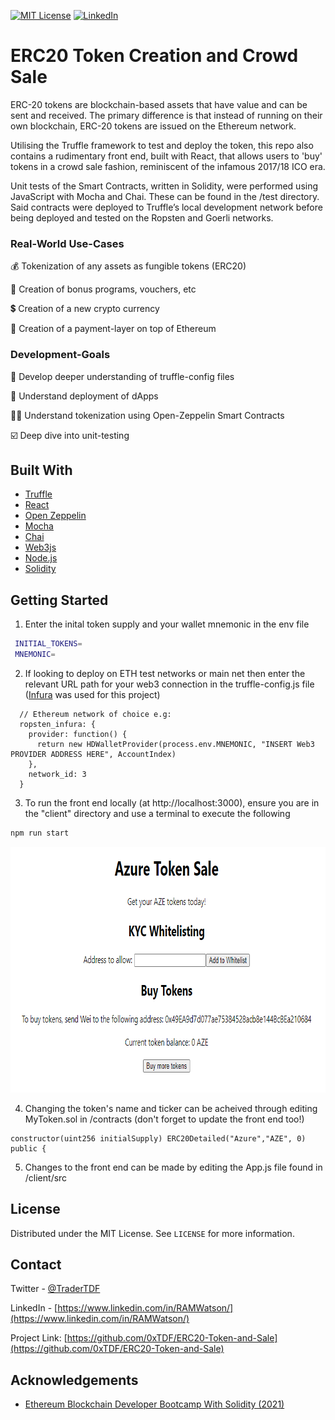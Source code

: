 

[![MIT License][license-shield]][license-url]
[![LinkedIn][linkedin-shield]][linkedin-url]



# ERC20 Token Creation and Crowd Sale

ERC-20 tokens are blockchain-based assets that have value and can be sent and received. The primary difference is that instead of running on their own blockchain, ERC-20 tokens are issued on the Ethereum network.

Utilising the Truffle framework to test and deploy the token, this repo also contains a rudimentary front end, built with React, that allows users to 'buy' tokens in a crowd sale fashion, reminiscent of the infamous 2017/18 ICO era.

Unit tests of the Smart Contracts, written in Solidity, were performed using JavaScript with Mocha and Chai. These can be found in the /test directory. Said contracts were deployed to Truffle’s local development network before being deployed and tested on the Ropsten and Goerli networks.






### Real-World Use-Cases


💰 Tokenization of any assets as fungible tokens (ERC20)

🏦 Creation of bonus programs, vouchers, etc

💲 Creation of a new crypto currency

🧾 Creation of a payment-layer on top of Ethereum


### Development-Goals


🧰 Develop deeper understanding of truffle-config files

🤖 Understand deployment of dApps

🦸‍♂️ Understand tokenization using Open-Zeppelin Smart Contracts

☑️ Deep dive into unit-testing




## Built With

* [Truffle](https://www.trufflesuite.com/)
* [React](https://reactjs.org/)
* [Open Zeppelin](https://openzeppelin.com/)
* [Mocha](https://mochajs.org/)
* [Chai](https://www.chaijs.com/)
* [Web3js](https://web3js.readthedocs.io/en/v1.3.4/)
* [Node.js](https://nodejs.org/en/)
* [Solidity](https://docs.soliditylang.org/en/v0.8.6/)


<!-- GETTING STARTED -->
## Getting Started

1. Enter the inital token supply and your wallet mnemonic in the env file
  ```sh
   INITIAL_TOKENS=
   MNEMONIC=
  ```
   
2. If looking to deploy on ETH test networks or main net then enter the relevant URL path for your web3 connection in the truffle-config.js file ([Infura](https://infura.io/) was used for this project)
  ```JS
    // Ethereum network of choice e.g:
    ropsten_infura: {
      provider: function() {
        return new HDWalletProvider(process.env.MNEMONIC, "INSERT Web3 PROVIDER ADDRESS HERE", AccountIndex)
      },
      network_id: 3
    }
   ```
   
3. To run the front end locally (at http://localhost:3000), ensure you are in the "client" directory and use a terminal to execute the following
  ```bash
  npm run start
  ```
  
<p align="center">
  <img width="777" height="393" src="/screenshot.png">
</p>

4. Changing the token's name and ticker can be acheived through editing MyToken.sol in /contracts (don't forget to update the front end too!)
  ```sol
  constructor(uint256 initialSupply) ERC20Detailed("Azure","AZE", 0) public {
  ```
  
5. Changes to the front end can be made by editing the App.js file found in /client/src
 
  

<!-- LICENSE -->
## License

Distributed under the MIT License. See `LICENSE` for more information.



<!-- CONTACT -->
## Contact

Twitter - [@TraderTDF](https://twitter.com/TraderTDF)

LinkedIn - [https://www.linkedin.com/in/RAMWatson/](https://www.linkedin.com/in/RAMWatson/)

Project Link: [https://github.com/0xTDF/ERC20-Token-and-Sale](https://github.com/0xTDF/ERC20-Token-and-Sale)



<!-- ACKNOWLEDGEMENTS -->
## Acknowledgements

* [Ethereum Blockchain Developer Bootcamp With Solidity (2021)](https://www.udemy.com/course/blockchain-developer/)




<!-- MARKDOWN LINKS & IMAGES -->
<!-- https://www.markdownguide.org/basic-syntax/#reference-style-links -->
[license-shield]: https://img.shields.io/github/license/othneildrew/Best-README-Template.svg?style=for-the-badge
[license-url]: https://github.com/othneildrew/Best-README-Template/blob/master/LICENSE.txt
[linkedin-shield]: https://img.shields.io/badge/-LinkedIn-black.svg?style=for-the-badge&logo=linkedin&colorB=555
[linkedin-url]: https://www.linkedin.com/in/RAMWatson/
[product-screenshot]: screenshot.jpg
